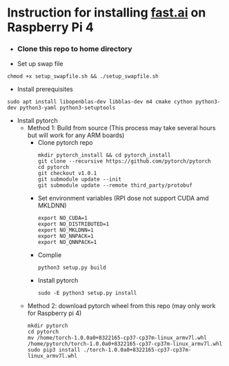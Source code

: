 # Instruction for installing [fast.ai](https://www.fast.ai) on Raspberry Pi 4

- ### Clone this repo to home directory
- Set up swap file
```
chmod +x setup_swapfile.sh && ./setup_swapfile.sh
```
- Install prerequisites
```
sudo apt install libopenblas-dev libblas-dev m4 cmake cython python3-dev python3-yaml python3-setuptools
```
- Install pytorch
  * Method 1: Build from source (This process may take several hours but will work for any ARM boards)
    - Clone pytorch repo
      ```
      mkdir pytorch_install && cd pytorch_install
      git clone --recursive https://github.com/pytorch/pytorch
      cd pytorch
      git checkout v1.0.1
      git submodule update --init
      git submodule update --remote third_party/protobuf
      ```
    - Set environment variables (RPI dose not support CUDA amd MKLDNN)
      ```
      export NO_CUDA=1
      export NO_DISTRIBUTED=1
      export NO_MKLDNN=1 
      export NO_NNPACK=1
      export NO_QNNPACK=1
      ```
    - Complie
      ```
      python3 setup.py build
      ```
    - Install pytorch
      ```
      sudo -E python3 setup.py install
      ```
  * Method 2: download pytorch wheel from this repo (may only work for Raspberry pi 4)
    ```
    mkdir pytorch
    cd pytorch
    mv /home/torch-1.0.0a0+8322165-cp37-cp37m-linux_armv7l.whl /home/pytorch/torch-1.0.0a0+8322165-cp37-cp37m-linux_armv7l.whl
    sudo pip3 install ./torch-1.0.0a0+8322165-cp37-cp37m-linux_armv7l.whl
    ```
      
